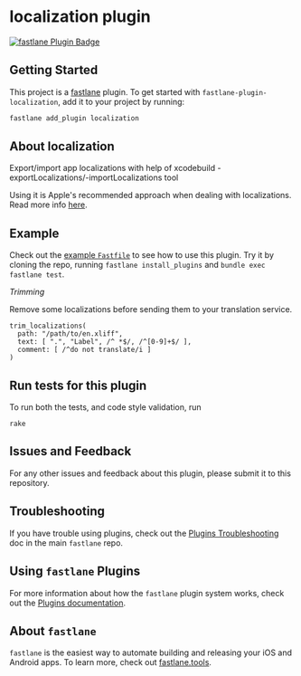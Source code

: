# localization plugin

[![fastlane Plugin Badge](https://rawcdn.githack.com/fastlane/fastlane/master/fastlane/assets/plugin-badge.svg)](https://rubygems.org/gems/fastlane-plugin-localization)

## Getting Started

This project is a [fastlane](https://github.com/fastlane/fastlane) plugin. To get started with `fastlane-plugin-localization`, add it to your project by running:

```bash
fastlane add_plugin localization
```

## About localization

Export/import app localizations with help of xcodebuild -exportLocalizations/-importLocalizations tool

Using it is Apple's recommended approach when dealing with localizations. Read more info [here](https://developer.apple.com/library/ios/documentation/MacOSX/Conceptual/BPInternational/LocalizingYourApp/LocalizingYourApp.html#//apple_ref/doc/uid/10000171i-CH5-SW13).

## Example

Check out the [example `Fastfile`](fastlane/Fastfile) to see how to use this plugin. Try it by cloning the repo, running `fastlane install_plugins` and `bundle exec fastlane test`.

*Trimming*

Remove some localizations before sending them to your translation service.

```
trim_localizations(
  path: "/path/to/en.xliff",
  text: [ ".", "Label", /^ *$/, /^[0-9]+$/ ],
  comment: [ /^do not translate/i ]
)
```

## Run tests for this plugin

To run both the tests, and code style validation, run

````
rake
````

## Issues and Feedback

For any other issues and feedback about this plugin, please submit it to this repository.

## Troubleshooting

If you have trouble using plugins, check out the [Plugins Troubleshooting](https://github.com/fastlane/fastlane/blob/master/fastlane/docs/PluginsTroubleshooting.md) doc in the main `fastlane` repo.

## Using `fastlane` Plugins

For more information about how the `fastlane` plugin system works, check out the [Plugins documentation](https://github.com/fastlane/fastlane/blob/master/fastlane/docs/Plugins.md).

## About `fastlane`

`fastlane` is the easiest way to automate building and releasing your iOS and Android apps. To learn more, check out [fastlane.tools](https://fastlane.tools).
